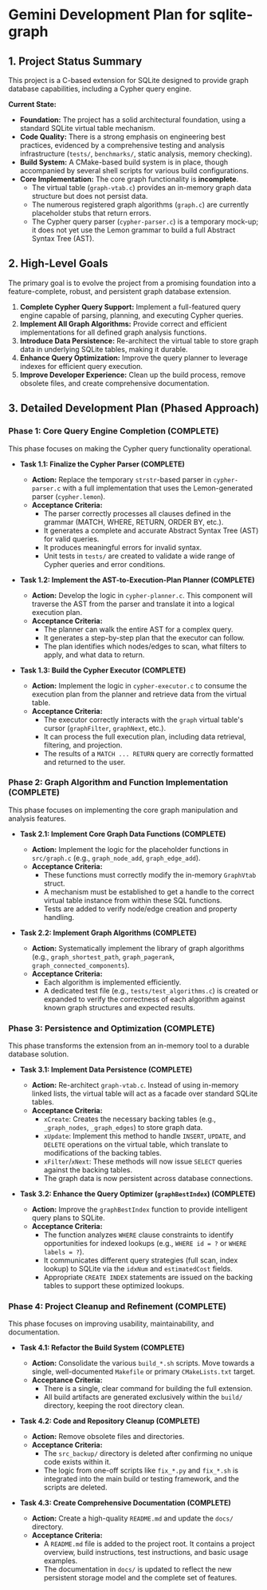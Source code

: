 # Gemini Development Plan for sqlite-graph

## 1. Project Status Summary

This project is a C-based extension for SQLite designed to provide graph database capabilities, including a Cypher query engine.

**Current State:**
- **Foundation:** The project has a solid architectural foundation, using a standard SQLite virtual table mechanism.
- **Code Quality:** There is a strong emphasis on engineering best practices, evidenced by a comprehensive testing and analysis infrastructure (`tests/`, `benchmarks/`, static analysis, memory checking).
- **Build System:** A CMake-based build system is in place, though accompanied by several shell scripts for various build configurations.
- **Core Implementation:** The core graph functionality is **incomplete**.
    - The virtual table (`graph-vtab.c`) provides an in-memory graph data structure but does not persist data.
    - The numerous registered graph algorithms (`graph.c`) are currently placeholder stubs that return errors.
    - The Cypher query parser (`cypher-parser.c`) is a temporary mock-up; it does not yet use the Lemon grammar to build a full Abstract Syntax Tree (AST).

## 2. High-Level Goals

The primary goal is to evolve the project from a promising foundation into a feature-complete, robust, and persistent graph database extension.

1.  **Complete Cypher Query Support:** Implement a full-featured query engine capable of parsing, planning, and executing Cypher queries.
2.  **Implement All Graph Algorithms:** Provide correct and efficient implementations for all defined graph analysis functions.
3.  **Introduce Data Persistence:** Re-architect the virtual table to store graph data in underlying SQLite tables, making it durable.
4.  **Enhance Query Optimization:** Improve the query planner to leverage indexes for efficient query execution.
5.  **Improve Developer Experience:** Clean up the build process, remove obsolete files, and create comprehensive documentation.

## 3. Detailed Development Plan (Phased Approach)

### Phase 1: Core Query Engine Completion (COMPLETE)

This phase focuses on making the Cypher query functionality operational.

-   **Task 1.1: Finalize the Cypher Parser (COMPLETE)**
    -   **Action:** Replace the temporary `strstr`-based parser in `cypher-parser.c` with a full implementation that uses the Lemon-generated parser (`cypher.lemon`).
    -   **Acceptance Criteria:**
        -   The parser correctly processes all clauses defined in the grammar (MATCH, WHERE, RETURN, ORDER BY, etc.).
        -   It generates a complete and accurate Abstract Syntax Tree (AST) for valid queries.
        -   It produces meaningful errors for invalid syntax.
        -   Unit tests in `tests/` are created to validate a wide range of Cypher queries and error conditions.

-   **Task 1.2: Implement the AST-to-Execution-Plan Planner (COMPLETE)**
    -   **Action:** Develop the logic in `cypher-planner.c`. This component will traverse the AST from the parser and translate it into a logical execution plan.
    -   **Acceptance Criteria:**
        -   The planner can walk the entire AST for a complex query.
        -   It generates a step-by-step plan that the executor can follow.
        -   The plan identifies which nodes/edges to scan, what filters to apply, and what data to return.

-   **Task 1.3: Build the Cypher Executor (COMPLETE)**
    -   **Action:** Implement the logic in `cypher-executor.c` to consume the execution plan from the planner and retrieve data from the virtual table.
    -   **Acceptance Criteria:**
        -   The executor correctly interacts with the `graph` virtual table's cursor (`graphFilter`, `graphNext`, etc.).
        -   It can process the full execution plan, including data retrieval, filtering, and projection.
        -   The results of a `MATCH ... RETURN` query are correctly formatted and returned to the user.

### Phase 2: Graph Algorithm and Function Implementation (COMPLETE)

This phase focuses on implementing the core graph manipulation and analysis features.

-   **Task 2.1: Implement Core Graph Data Functions (COMPLETE)**
    -   **Action:** Implement the logic for the placeholder functions in `src/graph.c` (e.g., `graph_node_add`, `graph_edge_add`).
    -   **Acceptance Criteria:**
        -   These functions must correctly modify the in-memory `GraphVtab` struct.
        -   A mechanism must be established to get a handle to the correct virtual table instance from within these SQL functions.
        -   Tests are added to verify node/edge creation and property handling.

-   **Task 2.2: Implement Graph Algorithms (COMPLETE)**
    -   **Action:** Systematically implement the library of graph algorithms (e.g., `graph_shortest_path`, `graph_pagerank`, `graph_connected_components`).
    -   **Acceptance Criteria:**
        -   Each algorithm is implemented efficiently.
        -   A dedicated test file (e.g., `tests/test_algorithms.c`) is created or expanded to verify the correctness of each algorithm against known graph structures and expected results.

### Phase 3: Persistence and Optimization (COMPLETE)

This phase transforms the extension from an in-memory tool to a durable database solution.

-   **Task 3.1: Implement Data Persistence (COMPLETE)**
    -   **Action:** Re-architect `graph-vtab.c`. Instead of using in-memory linked lists, the virtual table will act as a facade over standard SQLite tables.
    -   **Acceptance Criteria:**
        -   `xCreate`: Creates the necessary backing tables (e.g., `_graph_nodes`, `_graph_edges`) to store graph data.
        -   `xUpdate`: Implement this method to handle `INSERT`, `UPDATE`, and `DELETE` operations on the virtual table, which translate to modifications of the backing tables.
        -   `xFilter`/`xNext`: These methods will now issue `SELECT` queries against the backing tables.
        -   The graph data is now persistent across database connections.

-   **Task 3.2: Enhance the Query Optimizer (`graphBestIndex`) (COMPLETE)**
    -   **Action:** Improve the `graphBestIndex` function to provide intelligent query plans to SQLite.
    -   **Acceptance Criteria:**
        -   The function analyzes `WHERE` clause constraints to identify opportunities for indexed lookups (e.g., `WHERE id = ?` or `WHERE labels = ?`).
        -   It communicates different query strategies (full scan, index lookup) to SQLite via the `idxNum` and `estimatedCost` fields.
        -   Appropriate `CREATE INDEX` statements are issued on the backing tables to support these optimized lookups.

### Phase 4: Project Cleanup and Refinement (COMPLETE)

This phase focuses on improving usability, maintainability, and documentation.

-   **Task 4.1: Refactor the Build System (COMPLETE)**
    -   **Action:** Consolidate the various `build_*.sh` scripts. Move towards a single, well-documented `Makefile` or primary `CMakeLists.txt` target.
    -   **Acceptance Criteria:**
        -   There is a single, clear command for building the full extension.
        -   All build artifacts are generated exclusively within the `build/` directory, keeping the root directory clean.

-   **Task 4.2: Code and Repository Cleanup (COMPLETE)**
    -   **Action:** Remove obsolete files and directories.
    -   **Acceptance Criteria:**
        -   The `src_backup/` directory is deleted after confirming no unique code exists within it.
        -   The logic from one-off scripts like `fix_*.py` and `fix_*.sh` is integrated into the main build or testing framework, and the scripts are deleted.

-   **Task 4.3: Create Comprehensive Documentation (COMPLETE)**
    -   **Action:** Create a high-quality `README.md` and update the `docs/` directory.
    -   **Acceptance Criteria:**
        -   A `README.md` file is added to the project root. It contains a project overview, build instructions, test instructions, and basic usage examples.
        -   The documentation in `docs/` is updated to reflect the new persistent storage model and the complete set of features.
